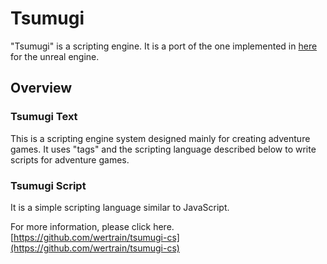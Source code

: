 # Tsumugi

"Tsumugi" is a scripting engine. It is a port of the one implemented in [here](https://github.com/wertrain/tsumugi-cs) for the unreal engine.

## Overview
### Tsumugi Text

This is a scripting engine system designed mainly for creating adventure games. It uses "tags" and the scripting language described below to write scripts for adventure games.

### Tsumugi Script

It is a simple scripting language similar to JavaScript.

For more information, please click here.  
[https://github.com/wertrain/tsumugi-cs](https://github.com/wertrain/tsumugi-cs)
